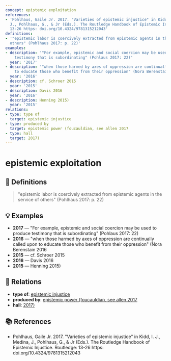 ```yaml
---
concept: epistemic exploitation
references:
- 'Pohlhaus, Gaile Jr. 2017. "Varieties of epistemic injustice" in Kidd, I. J., Medina,
  J., Pohlhaus, G., & Jr (Eds.). The Routledge Handbook of Epistemic Injustice. Routledge:
  13-26 https: doi.org/10.4324/9781315212043'
definitions:
- '"epistemic labor is coercively extracted from epistemic agents in the service of
  others" (Pohlhaus 2017: p. 22)'
examples:
- description: '"For example, epistemic and social coercion may be used to produce
    testimony that is subordinating" (Pohlaus 2017: 22)'
  year: '2017'
- description: '"when those harmed by axes of oppression are continually called upon
    to educate those who benefit from their oppression" (Nora Berenstain 2016'
  year: '2016'
- description: cf. Schroer 2015
  year: '2015'
- description: Davis 2016
  year: '2016'
- description: Henning 2015)
  year: '2015'
relations:
- type: type of
  target: epistemic injustice
- type: produced by
  target: epistemic power (foucauldian, see allen 2017
- type: hall
  target: 2017)
---
```


# epistemic exploitation

## 📖 Definitions

> "epistemic labor is coercively extracted from epistemic agents in the service of others" (Pohlhaus 2017: p. 22)

## 💡 Examples

- **2017** — "For example, epistemic and social coercion may be used to produce testimony that is subordinating" (Pohlaus 2017: 22)
- **2016** — "when those harmed by axes of oppression are continually called upon to educate those who benefit from their oppression" (Nora Berenstain 2016
- **2015** — cf. Schroer 2015
- **2016** — Davis 2016
- **2015** — Henning 2015)

## 🔗 Relations

- **type of**: [epistemic injustice](./epistemic-injustice.md)
- **produced by**: [epistemic power (foucauldian, see allen 2017](./epistemic-power-foucauldian-see-allen-2017.md)
- **hall**: [2017)](./2017.md)

## 📚 References

- Pohlhaus, Gaile Jr. 2017. "Varieties of epistemic injustice" in Kidd, I. J., Medina, J., Pohlhaus, G., & Jr (Eds.). The Routledge Handbook of Epistemic Injustice. Routledge: 13-26 https: doi.org/10.4324/9781315212043
